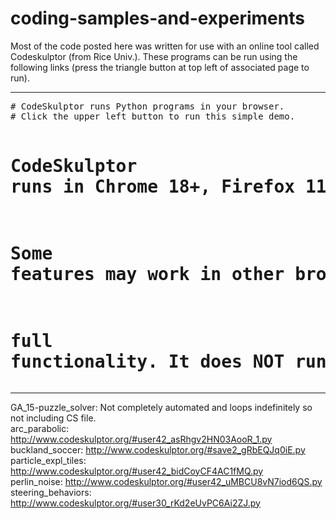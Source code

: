 # coding-samples-and-experiments

Most of the code posted here was written for use with an online tool called Codeskulptor (from Rice Univ.). These programs can be run using the following links (press the triangle button at top left of associated page to run).

<hr>
<pre># CodeSkulptor runs Python programs in your browser.
# Click the upper left button to run this simple demo.

# CodeSkulptor runs in Chrome 18+, Firefox 11+, and Safari 6+.
# Some features may work in other browsers, but do not expect
# full functionality.  It does NOT run in Internet Explorer.</pre>
<hr>

GA_15-puzzle_solver: Not completely automated and loops indefinitely so not including CS file. <br>
arc_parabolic: http://www.codeskulptor.org/#user42_asRhgv2HN03AooR_1.py <br>
buckland_soccer: http://www.codeskulptor.org/#save2_gRbEQJq0iE.py <br>
particle_expl_tiles: http://www.codeskulptor.org/#user42_bidCoyCF4AC1fMQ.py <br>
perlin_noise: http://www.codeskulptor.org/#user42_uMBCU8vN7iod6QS.py <br>
steering_behaviors: http://www.codeskulptor.org/#user30_rKd2eUvPC6Ai2ZJ.py
